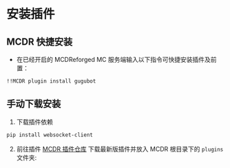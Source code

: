 # 安装插件

## MCDR 快捷安装
   - 在已经开启的 MCDReforged MC 服务端输入以下指令可快捷安装插件及前置：
   ```text
   !!MCDR plugin install gugubot
   ```
## 手动下载安装
   1. 下载插件依赖  
   ```bash
   pip install websocket-client
   ```
   2. 前往插件 [MCDR 插件仓库](https://mcdreforged.com/zh-CN/plugin/cq_qq_api) 下载最新版插件并放入 MCDR 根目录下的 `plugins` 文件夹: